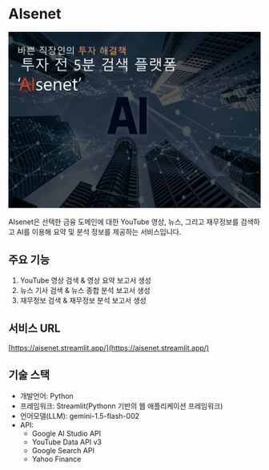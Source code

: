 # AIsenet

![AIsenet Cover](https://raw.githubusercontent.com/BongwooChoi/AIsenet/main/cover.jpg)

AIsenet은 선택한 금융 도메인에 대한 YouTube 영상, 뉴스, 그리고 재무정보를 검색하고 AI를 이용해 요약 및 분석 정보를 제공하는 서비스입니다.

## 주요 기능

1. YouTube 영상 검색 & 영상 요약 보고서 생성
2. 뉴스 기사 검색 & 뉴스 종합 분석 보고서 생성
3. 재무정보 검색 & 재무정보 분석 보고서 생성

## 서비스 URL

[https://aisenet.streamlit.app/](https://aisenet.streamlit.app/)

## 기술 스택

- 개발언어: Python
- 프레임워크: Streamlit(Pythonn 기반의 웹 애플리케이션 프레임워크)
- 언어모델(LLM): gemini-1.5-flash-002
- API:
  - Google AI Studio API
  - YouTube Data API v3
  - Google Search API
  - Yahoo Finance
